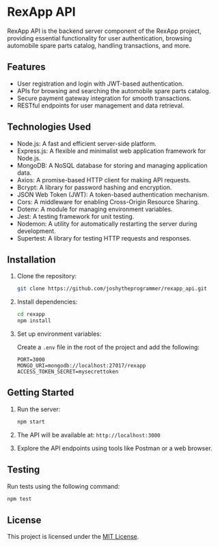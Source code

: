 # RexApp API

RexApp API is the backend server component of the RexApp project, providing essential functionality for user authentication, browsing automobile spare parts catalog, handling transactions, and more.

## Features

- User registration and login with JWT-based authentication.
- APIs for browsing and searching the automobile spare parts catalog.
- Secure payment gateway integration for smooth transactions.
- RESTful endpoints for user management and data retrieval.

## Technologies Used

- Node.js: A fast and efficient server-side platform.
- Express.js: A flexible and minimalist web application framework for Node.js.
- MongoDB: A NoSQL database for storing and managing application data.
- Axios: A promise-based HTTP client for making API requests.
- Bcrypt: A library for password hashing and encryption.
- JSON Web Token (JWT): A token-based authentication mechanism.
- Cors: A middleware for enabling Cross-Origin Resource Sharing.
- Dotenv: A module for managing environment variables.
- Jest: A testing framework for unit testing.
- Nodemon: A utility for automatically restarting the server during development.
- Supertest: A library for testing HTTP requests and responses.

## Installation

1. Clone the repository:

   ```bash
   git clone https://github.com/joshytheprogrammer/rexapp_api.git
   ```

2. Install dependencies:

   ```bash
   cd rexapp
   npm install
   ```

3. Set up environment variables:

   Create a `.env` file in the root of the project and add the following:

   ```env
   PORT=3000
   MONGO_URI=mongodb://localhost:27017/rexapp
   ACCESS_TOKEN_SECRET=mysecrettoken
   ```

## Getting Started

1. Run the server:

   ```bash
   npm start
   ```

2. The API will be available at: `http://localhost:3000`

3. Explore the API endpoints using tools like Postman or a web browser.

## Testing

Run tests using the following command:

```bash
npm test
```

## License

This project is licensed under the [MIT License](LICENSE).
